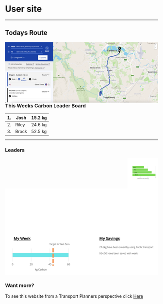 # User site 
---


## Todays Route

<img align="left" width="" height="" src="./Route.png"> 




### This Weeks Carbon Leader Board
| 1. 	| Josh  	| 15.2 kg |	
|-----|---------|---------|	
| 2. 	| Riley 	| 24.6 kg |
| 3. 	| Brock 	| 52.5 kg |
---

### Leaders
<img align= "Right" width="20%" height="20%" src="./Leader Board.png"> 

<img align= "" width="" height="" src="./kg Carbon.jpg"> 
  
  
    
  
  
  
### Want more? 
To see this website from a Transport Planners perspective click [Here](Planner_veiw.md) 
